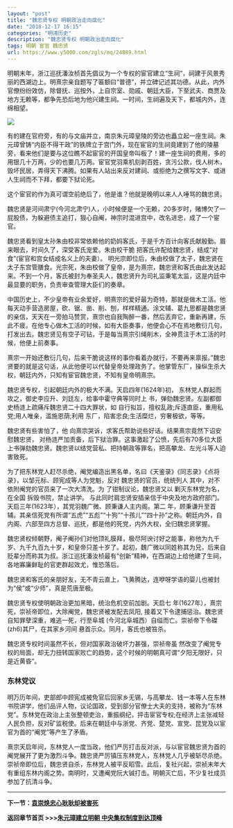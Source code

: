 ```yaml
---
layout: "post"
title: "魏忠贤专权 明朝政治走向腐化"
date: "2018-12-17 16:15"
categories: "明清历史"
description: "魏忠贤专权 明朝政治走向腐化"
tags: 明朝 宦官 魏忠贤
url: https://www.y5000.com/zgls/mq/24889.html
---
```






明朝末年，浙江巡抚潘汝桢首先倡议为一个专权的宦官建立“生祠”，祠建于风景秀丽的西湖边上。明熹宗亲自题写了匾额曰“普德”，并立碑记述其功德。从此，内外官僚纷纷效仿，除督抚、巡按外，上自宗室、勋戚、朝廷大臣，下至武夫、商贾及地方无赖等，都争先恐后地为他兴建生祠。一时间，生祠遍及天下，都城内外，连绵相望。

![](https://img.y5000.com/uploads/allimg/170810/8-1FQ0143H1O7.jpg)

有的建在官府旁，有的与文庙并立，南京朱元璋皇陵的旁边也矗立起一座生祠。朱元璋曾铸“内臣不得干政”的铁牌立于宫门外，现在宦官的生祠竟建到了他的陵墓旁，看来他们是要与这位瞧不起宦官的开国皇帝叫板了！建一座生祠的费用，多的用银几十万两，少的也要几万两。宦官党羽乘机刻剥百姓，贪污公款，伐人树木，毁坏民居，弄得天下沸腾。如果有人站出来反对建祠、或拒绝为之撰写文字、或进人生祠而不下拜，都要下狱论死。

这个宦官的作为真可谓空前绝后了，他是谁？他就是晚明以来人人唾骂的魏忠贤。

魏忠贤是河间肃宁(今河北肃宁)人，小时候便是一个无赖，20多岁时，赌博欠了一屁股债，为躲避债主追打，狠心自阉，神宗时混进宫中，改名进忠，成了一个宦官。

魏忠贤看到皇太孙朱由校非常依赖他的奶妈客氏，于是千方百计向客氏献殷勤。眉来眼去，时间久了，深受客氏宠爱。朱由校干脆
把客氏许配给魏忠贤，结成“对食”(宦官和宫女结成名义上的夫妻）。
明光宗即位后，朱由校做了太子，魏忠贤在太子东宫管膳食。光宗死，朱由校做了皇帝，是为熹宗，魏忠贤和客氏由此发达起来。不到一个月，客氏被封为奉圣夫人，魏忠贤升为司礼监秉笔太监，这是内廷中最显要的职务，负责审查管理大臣们的奏章。

中国历史上，不少皇帝有业余爱好，明熹宗的爱好最为奇特，那就是做木工活。他每天动手营造房屋，砍、锯、凿、削、刨，样样精通。涂文辅、葛九思都是魏忠贤的亲信，天天在一旁拍马赞赏，熹宗也自我陶醉一番，然后丟弃它，重新再建，乐此不疲。在他专心做木工活的时候，如有大臣奏事，他便会心不在焉地敷衍几句，打发出去。魏忠贤见有空子可钻，于是每当熹宗引绳削木，全神贯注于木工活的时候，他便上前奏事。

熹宗一开始还敷衍几句，后来干脆说这样的事你看着办就行，不要再来禀报。”魏忠贤要的就是这句话，从此他便可以代替皇帝处理政务了。他掌管东厂，操纵生杀大权，朝廷内外，只知有宦官魏忠贤，不知有皇帝明熹宗。

魏忠贤专权，引起朝廷内外的极大不满。天启四年(1624年)初， 东林党人群起而攻之，御史李应升、刘廷左，给事中霍守典等同时上
书，弹劾魏忠贤。左副都御史杨涟上疏痛斥魏忠贤二十四大罪状，如 自行拟旨，擅权乱政;斥逐直臣，重用私党;用人唯亲，滥施恩荫;利用
东厂，陷害忠良;生活糜烂，穷奢极欲，等等。

魏忠贤有些害怕了，他 向熹宗哭诉，求客氏帮助说些好话。结果熹宗竟然下诏安慰魏忠贤，
对杨涟严加责备，后下狱治罪。这事激起了公愤，先后有70多位大臣上书弹劾魏忠贤。魏忠贤以结党营私、把持朝政等罪名，把高攀龙、左光斗等人迫害致死。

为了把东林党人赶尽杀绝，阉党编造出黑名单，名曰《天鉴录》《同志录》《点将录》，以邹元标、顾宪成等人为党魁，反对 魏忠贤的官员，统统列人
其中，对不依附阉党的官员来了一次大清洗。为 了钳制议论，魏忠贤又以 剿灭东林党为名，在全国 拆毁书院，禁止讲学。
与此同时肩忠贤安插亲信于中央及地方政府部门。天启三年(1623年），其党羽魏广微、顾秉谦人主内阁。第二
年，顾秉谦升至首辅。其亲信死党有所谓“五虎”“五彪”“十狗”“十孩儿”“四十孙”之称。朝廷内外，自内阁、六部至四方总督、巡抚，都是他的死党，内外大权，全归魏忠贤掌握。

魏忠贤权倾朝野，阉子阉孙们对他顶礼膜拜，极尽阿谀讨好之能事，称他为九千岁、九千九百九十岁，和皇帝只差十岁了。起初，魏广微以同姓称其为兄，后来自贬辈分而称其为叔。浙江巡抚潘汝桢最有“创新”精神，在西湖边上给他建了生祠，各地寡廉鲜耻的官吏群起效尤，惟恐落后。

魏忠贤和客氏的亲朋好友，无不青云直上，飞黄腾达，连咿呀学语的婴儿也被封为“侯”或“少师”，真是荒唐至极。

魏忠贤专权使明朝政治更加黑暗，统治危机空前加剧。天启七 年(1627年），熹宗死，崇祯帝即位，大除阉党，魏忠贤被发配去凤阳,
接着又下令逮捕惩治。魏忠贤自知罪孽深重，难逃一死，行至阜城 (今河北阜城西）自缢而亡。崇祯帝下令磔(zh6)其尸，在其家乡河间
悬首示众。同月，客氏也被笞杀。

魏忠贤专权时间虽然不长，但对国家政治破坏力甚强，崇祯帝虽 然改变了阉党专权的局面，却无力扭转国家败亡的趋势，这个时候的明朝真可谓“夕阳无限好，只是近黄昏”。

###  东林党议

明万历年间，吏部郎中顾宪成被免官后回家乡无锡，与高攀龙、钱一本等人在东林书院讲学，他们品评人物，议论国政，受到部分官僚士大夫的支持，被称为“东林党”。东林党在政治上主张整顿吏治，重振纲纪，抨击宦官专权;在经济上主张减轻人民负担，反对矿监税使。后来在朝廷中与浙党、齐党、楚党、宣党、昆党及以宦官为首的“阉党”等产生了矛盾。

熹宗天启年间，东林党人一度当政，他们严厉打击反对派，与以宦官魏忠贤为首的阉党展开了更为激烈斗争。魏忠贤严厉镇压东林党人，东林党人几乎被斩尽杀绝。崇祯帝即位后，魏忠贤自杀，东林党人被平反昭雪。此后，复社兴起，崇祯末年大有重组东林内阁之势。南明时，又遭阉党阮大铖打击。明朝灭亡后，不少复社成员参加了抗清斗争。

* * *

**下一节：[袁崇焕忠心耿耿却被害死](https://www.y5000.com/zgls/mq/24890.html)**

**返回章节首页 >>>[朱元璋建立明朝 中央集权制度到达顶峰](https://www.y5000.com/zgls/mq/24930.html)**
